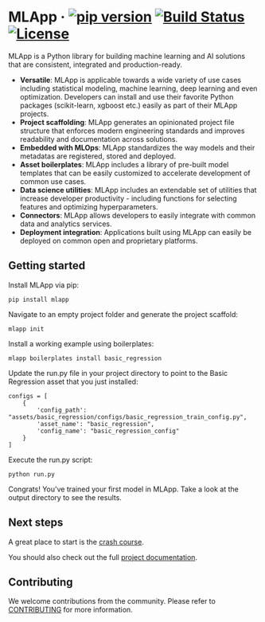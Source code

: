 

# MLApp &middot; [![pip version](https://img.shields.io/pypi/v/mlapp?color=success)](https://pypi.python.org/pypi/mlapp/) [![Build Status](https://travis-ci.com/IBM/mlapp.svg?branch=master)](https://travis-ci.com/IBM/mlapp) [![License](https://img.shields.io/badge/license-Apache-blue.svg)](https://github.com/IBM/mlapp/blob/master/LICENSE)

MLApp is a Python library for building machine learning and AI solutions that are consistent, integrated and production-ready.

- **Versatile**: MLApp is applicable towards a wide variety of use cases including statistical modeling, machine learning, deep learning and even optimization. Developers can install and use their favorite Python packages (scikit-learn, xgboost etc.) easily as part of their MLApp projects.
- **Project scaffolding**: MLApp generates an opinionated project file structure that enforces modern engineering standards and improves readability and documentation across solutions.
- **Embedded with MLOps**: MLApp standardizes the way models and their metadatas are registered, stored and deployed.
- **Asset boilerplates**: MLApp includes a library of pre-built model templates that can be easily customized to accelerate development of common use cases.
- **Data science utilities**: MLApp includes an extendable set of utilities that increase developer productivity - including functions for selecting features and optimizing hyperparameters.
- **Connectors**: MLApp allows developers to easily integrate with common data and analytics services.
- **Deployment integration**: Applications built using MLApp can easily be deployed on common open and proprietary platforms.
## Getting started

Install MLApp via pip:

```
pip install mlapp
```

Navigate to an empty project folder and generate the project scaffold:

```
mlapp init
```

Install a working example using boilerplates:

```
mlapp boilerplates install basic_regression
```

Update the run.py file in your project directory to point to the Basic Regression asset that you just installed:

```
configs = [
    {
        'config_path': "assets/basic_regression/configs/basic_regression_train_config.py",
        'asset_name': "basic_regression",
        'config_name': "basic_regression_config"
    }
]
```

Execute the run.py script:

```
python run.py
```

Congrats! You've trained your first model in MLApp. Take a look at the output directory to see the results.

## Next steps
A great place to start is the [crash course](https://mlapp-docs.s3-web.us-south.cloud-object-storage.appdomain.cloud/crash-course/introduction).

You should also check out the full [project documentation](https://mlapp-docs.s3-web.us-south.cloud-object-storage.appdomain.cloud).

## Contributing
We welcome contributions from the community. Please refer to [CONTRIBUTING](./CONTRIBUTING.md) for more information.